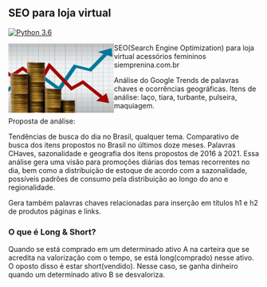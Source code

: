 ## SEO para loja virtual

[![Python 3.6](https://img.shields.io/badge/Python-3.8-blue.svg)](#)

<a href='https://github.com/jamesgilbs/portifolio/tree/main/longshort-cointegracao'><img src='https://github.com/jamesgilbs/portifolio/blob/main/longshort-cointegracao/figures/long-short.jpg' align="left" height="139" /></a>
SEO(Search Engine Optimization) para loja virtual acessórios femininos siemprenina.com.br

Análise do Google Trends de palavras chaves e ocorrências geográficas. Itens de análise: laço, tiara, turbante, pulseira, maquiagem.

Proposta de análise:

Tendências de busca do dia no Brasil, qualquer tema.
Comparativo de busca dos itens propostos no Brasil no últimos doze meses.
Palavras CHaves, sazonalidade e geografia dos itens propostos de 2016 à 2021.
Essa análise gera uma visão para promoções diárias dos temas recorrentes no dia, bem como a distribuição de estoque de acordo com a sazonalidade, possíveis padrões de consumo pela distribuição ao longo do ano e regionalidade.

Gera também palavras chaves relacionadas para inserção em títulos h1 e h2 de produtos páginas e links.

### O que é Long & Short?
Quando se está comprado em um determinado ativo A na carteira que se acredita na valorização com o tempo, se está long(comprado) nesse ativo. O oposto disso é estar short(vendido). Nesse caso, se ganha dinheiro quando um determinado ativo B se desvaloriza.
